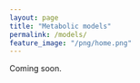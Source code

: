 ```yaml
---
layout: page
title: "Metabolic models"
permalink: /models/
feature_image: "/png/home.png"
---
```


Coming soon.